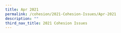 ```yaml
---
title: Apr 2021
permalink: /cohesion/2021-Cohesion-Issues/Apr-2021
description: ""
third_nav_title: 2021 Cohesion Issues
---
```

